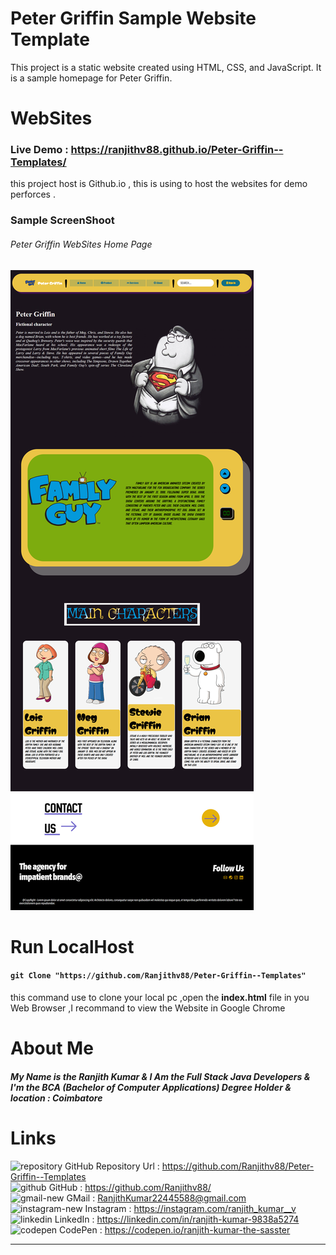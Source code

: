 # Peter Griffin Sample Website Template
This project is a static website created using HTML, CSS, and JavaScript. It is a sample homepage for Peter Griffin.

# WebSites 
### Live Demo : <https://ranjithv88.github.io/Peter-Griffin--Templates/>
<p>this project host is Github.io , this is using to host the websites for demo perforces .</p>

### Sample ScreenShoot 
###### Peter Griffin WebSites Home Page <br>
![](https://raw.githubusercontent.com/Ranjithv88/Peter-Griffin--Templates/refs/heads/master/ScreenShot/Peter%20Griffin%20Sample%20page%20.png)

# Run LocalHost

#### `git Clone "https://github.com/Ranjithv88/Peter-Griffin--Templates"` <br> 
this command use to clone your local pc ,open the **index.html** file in you Web Browser ,I recommand to view the Website in Google Chrome <br> 

# About Me 
##### My Name is the Ranjith Kumar & I Am the Full Stack Java Developers & I'm the BCA (Bachelor of Computer Applications) Degree Holder & location : Coimbatore 

# Links 
<img width="28" height="28" src="https://img.icons8.com/ios/50/repository.png" alt="repository"/> GitHub Repository Url : <https://github.com/Ranjithv88/Peter-Griffin--Templates> <br>
<img width="28" height="28" src="https://img.icons8.com/glyph-neue/64/github.png" alt="github"/> GitHub : <https://github.com/Ranjithv88/> <br>
<img width="28" height="28" src="https://img.icons8.com/bubbles/50/gmail-new.png" alt="gmail-new"/> GMail : <RanjithKumar22445588@gmail.com> <br>
<img width="28" height="28" src="https://img.icons8.com/fluency/50/instagram-new.png" alt="instagram-new"/> Instagram : <https://instagram.com/ranjith_kumar__v> <br>
<img width="28" height="28" src="https://img.icons8.com/color/50/linkedin.png" alt="linkedin"/> LinkedIn : <https://linkedin.com/in/ranjith-kumar-9838a5274> <br>
<img width="28" height="28" src="https://img.icons8.com/ios-filled/50/codepen.png" alt="codepen"/> CodePen : <https://codepen.io/ranjith-kumar-the-sasster> <br>

---

